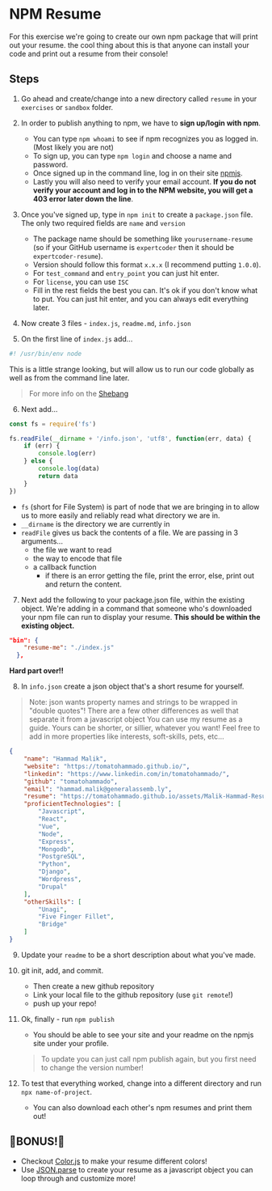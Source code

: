 # NPM Resume
For this exercise we're going to create our own npm package that will print out your resume.  the cool thing about this is that anyone can install your code and print out a resume from their console!

## Steps

1. Go ahead and create/change into a new directory called `resume` in your `exercises` or `sandbox` folder. 

2. In order to publish anything to npm, we have to **sign up/login with npm**.  
    * You can type `npm whoami` to see if npm recognizes you as logged in. (Most likely you are not) 
    * To sign up, you can type `npm login` and choose a name and password. 
    * Once signed up in the command line, log in on their site [npmjs](https://www.npmjs.com/). 
    * Lastly you will also need to verify your email account. __If you do not verify your account and log in to the NPM website, you will get a 403 error later down the line__.

3. Once you've signed up, type in `npm init` to create a `package.json` file. The only two required fields are `name` and `version`
    * The package name should be something like `yourusername-resume` (so if your GitHub username is `expertcoder` then it should be `expertcoder-resume`).
    * Version should follow this format `x.x.x` (I recommend putting `1.0.0`).
    * For `test_command` and `entry_point` you can just hit enter. 
    * For `license`, you can use `ISC`
    * Fill in the rest fields the best you can. It's ok if you don't know what to put. You can just hit enter, and you can always edit everything later. 

4. Now create 3 files - `index.js`, `readme.md`, `info.json`

5. On the first line of `index.js` add...

```js
#! /usr/bin/env node
```

This is a little strange looking, but will allow us to run our code globally as well as from the command line later. 
> For more info on the [Shebang](https://en.wikipedia.org/wiki/Shebang_(Unix))

6. Next add...

```js
const fs = require('fs')

fs.readFile(__dirname + '/info.json', 'utf8', function(err, data) {
    if (err) {
        console.log(err)
    } else {
        console.log(data)
        return data
    }
})
```

* `fs` (short for File System) is part of node that we are bringing in to allow us to more easily and reliably read what directory we are in.
* `__dirname` is the directory we are currently in
* `readFile` gives us back the contents of a file.  We are passing in 3 arguments...
    * the file we want to read
    * the way to encode that file
    * a callback function 
        * if there is an error getting the file, print the error, else, print out and return the content.  

7. Next add the following to your package.json file, within the existing object. We're adding in a command that someone who's downloaded your npm file can run to display your resume. **This should be within the existing object.**
```json
"bin": {
    "resume-me": "./index.js"
  },
```

**Hard part over!!**

8. In `info.json` create a json object that's a short resume for yourself. 
> Note: json wants property names and strings to be wrapped in "double quotes"! There are a few other differences as well that separate it from a javascript object
You can use my resume as a guide. Yours can be shorter, or sillier, whatever you want! Feel free to add in more properties like interests, soft-skills, pets, etc...
```json
{
    "name": "Hammad Malik",
    "website": "https://tomatohammado.github.io/",
    "linkedin": "https://www.linkedin.com/in/tomatohammado/",
    "github": "tomatohammado",
    "email": "hammad.malik@generalassemb.ly",
    "resume": "https://tomatohammado.github.io/assets/Malik-Hammad-Resume.pdf",
    "proficientTechnologies": [
        "Javascript",
        "React",
        "Vue",
        "Node",
        "Express",
        "Mongodb",
        "PostgreSQL",
        "Python",
        "Django",
        "Wordpress",
        "Drupal"
    ],
    "otherSkills": [
        "Unagi",
        "Five Finger Fillet",
        "Bridge"
    ]
}
```

9. Update your `readme` to be a short description about what you've made.

10. git init, add, and commit.
    * Then create a new github repository
    * Link your local file to the github repository (use `git remote`!)
    * push up your repo!

11. Ok, finally -  run `npm publish`
    * You should be able to see your site and your readme on the npmjs site under your profile.
    > To update you can just call npm publish again, but you first need to change the version number!

12. To test that everything worked, change into a different directory and run `npx name-of-project`.
    * You can also download each other's npm resumes and print them out!

## 🌟BONUS!🌟

* Checkout [Color.js](https://github.com/Marak/colors.js) to make your resume different colors!
* Use [JSON.parse](https://developer.mozilla.org/en-US/docs/Web/JavaScript/Reference/Global_Objects/JSON/parse) to create your resume as a javascript object you can loop through and customize more!
